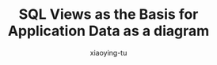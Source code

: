 ---
title: "SQL Views as the Basis for Application Data as a diagram"
author: "xiaoying-tu"
Discipline: Databases
ConceptualAdvantage: "Visualize the process where application data are typically passed from SQL Views, which are in turn built upon database tables."
DrawsAttentionTo: "The pivotal role of SQL Views in supplying and organizing data for various applications"
Topic: Query languages (advanced)
Domain: Within-Database
Form: Visual Representation
OriginSource: "Kroenke, D., & Auer, D. (2016). Database Processing Fundamentals, Design, and Implementation. 14 ed. Pearson."
image: "191.png"
Mapping:
  blue rectangles :  applications
  indigo round-edged rectangles :  SQL Views
  teal semi-round-edged rectangles :  Database Tables
  arrows :  direction indicating data flows
---